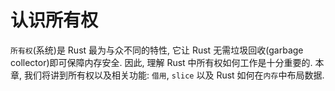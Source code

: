 # 认识所有权

`所有权`(系统)是 Rust 最为与众不同的特性, 它让 Rust 无需垃圾回收(garbage collector)即可保障内存安全.
因此, 理解 Rust 中所有权如何工作是十分重要的.
本章, 我们将讲到所有权以及相关功能: `借用`, `slice` 以及 Rust 如何在`内存`中布局数据.
